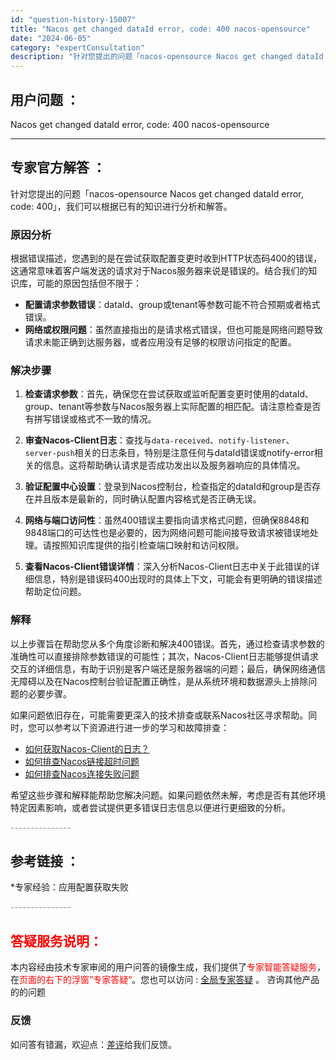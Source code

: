 ```yaml
---
id: "question-history-15007"
title: "Nacos get changed dataId error, code: 400 nacos-opensource"
date: "2024-06-05"
category: "expertConsultation"
description: "针对您提出的问题「nacos-opensource Nacos get changed dataId error, code: 400」，我们可以根据已有的知识进行分析和解答。### 原因分析根据错误描述，您遇到的是在尝试获取配置变更时收到HTTP状态码400的错误，这通常意味着客户端发送的请求对于"
---
```


## 用户问题 ： 
 Nacos get changed dataId error, code: 400 nacos-opensource 

---------------
## 专家官方解答 ：

针对您提出的问题「nacos-opensource Nacos get changed dataId error, code: 400」，我们可以根据已有的知识进行分析和解答。

### 原因分析
根据错误描述，您遇到的是在尝试获取配置变更时收到HTTP状态码400的错误，这通常意味着客户端发送的请求对于Nacos服务器来说是错误的。结合我们的知识库，可能的原因包括但不限于：
- **配置请求参数错误**：dataId、group或tenant等参数可能不符合预期或者格式错误。
- **网络或权限问题**：虽然直接指出的是请求格式错误，但也可能是网络问题导致请求未能正确到达服务器，或者应用没有足够的权限访问指定的配置。

### 解决步骤
1. **检查请求参数**：首先，确保您在尝试获取或监听配置变更时使用的dataId、group、tenant等参数与Nacos服务器上实际配置的相匹配。请注意检查是否有拼写错误或格式不一致的情况。

2. **审查Nacos-Client日志**：查找与`data-received`、`notify-listener`、`server-push`相关的日志条目，特别是注意任何与dataId错误或notify-error相关的信息。这将帮助确认请求是否成功发出以及服务器响应的具体情况。

3. **验证配置中心设置**：登录到Nacos控制台，检查指定的dataId和group是否存在并且版本是最新的，同时确认配置内容格式是否正确无误。

4. **网络与端口访问性**：虽然400错误主要指向请求格式问题，但确保8848和9848端口的可达性也是必要的，因为网络问题可能间接导致请求被错误地处理。请按照知识库提供的指引检查端口映射和访问权限。

5. **查看Nacos-Client错误详情**：深入分析Nacos-Client日志中关于此错误的详细信息，特别是错误码400出现时的具体上下文，可能会有更明确的错误描述帮助定位问题。

### 解释
以上步骤旨在帮助您从多个角度诊断和解决400错误。首先，通过检查请求参数的准确性可以直接排除参数错误的可能性；其次，Nacos-Client日志能够提供请求交互的详细信息，有助于识别是客户端还是服务器端的问题；最后，确保网络通信无障碍以及在Nacos控制台验证配置正确性，是从系统环境和数据源头上排除问题的必要步骤。

如果问题依旧存在，可能需要更深入的技术排查或联系Nacos社区寻求帮助。同时，您可以参考以下资源进行进一步的学习和故障排查：
- [如何获取Nacos-Client的日志？](https://aliyuque.antfin.com/ozb6sn/nacos-opensource/ci3i97p07s73tewg)
- [如何排查Nacos链接超时问题](https://aliyuque.antfin.com/ozb6sn/nacos-opensource/kzc8nbuxwbpnxn5w)
- [如何排查Nacos连接失败问题](https://aliyuque.antfin.com/ozb6sn/nacos-opensource/rlweywdok5rwnqt0)

希望这些步骤和解释能帮助您解决问题。如果问题依然未解，考虑是否有其他环境特定因素影响，或者尝试提供更多错误日志信息以便进行更细致的分析。


<font color="#949494">---------------</font> 


## 参考链接 ：

*专家经验：应用配置获取失败 


 <font color="#949494">---------------</font> 
 


## <font color="#FF0000">答疑服务说明：</font> 

本内容经由技术专家审阅的用户问答的镜像生成，我们提供了<font color="#FF0000">专家智能答疑服务</font>，在<font color="#FF0000">页面的右下的浮窗”专家答疑“</font>。您也可以访问 : [全局专家答疑](https://opensource.alibaba.com/chatBot) 。 咨询其他产品的的问题

### 反馈
如问答有错漏，欢迎点：[差评](https://ai.nacos.io/user/feedbackByEnhancerGradePOJOID?enhancerGradePOJOId=15060)给我们反馈。
